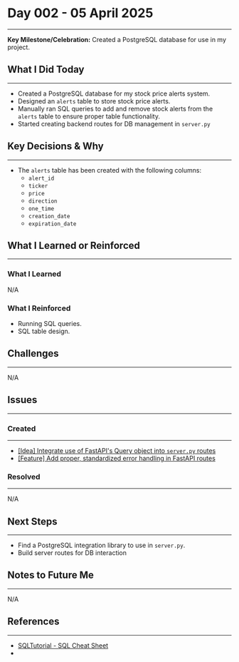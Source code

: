 # Day 002 - 05 April 2025
---
**Key Milestone/Celebration:** Created a PostgreSQL database for use in my project.

## What I Did Today
---
- Created a PostgreSQL database for my stock price alerts system.
- Designed an `alerts` table to store stock price alerts.
- Manually ran SQL queries to add and remove stock alerts from the `alerts` table to ensure proper table functionality.
- Started creating backend routes for DB management in `server.py`

## Key Decisions & Why
---
- The `alerts` table has been created with the following columns:
  - `alert_id`
  - `ticker`
  - `price`
  - `direction`
  - `one_time`
  - `creation_date`
  - `expiration_date`

## What I Learned or Reinforced
---
### What I Learned
N/A

### What I Reinforced
- Running SQL queries.
- SQL table design.

## Challenges
---
N/A

## Issues
---
### Created
---
- [[Idea] Integrate use of FastAPI's Query object into `server.py` routes](https://github.com/jakubstetz/portfolio-insights/issues/14)
- [[Feature] Add proper, standardized error handling in FastAPI routes](https://github.com/jakubstetz/portfolio-insights/issues/15)

### Resolved
---
  N/A

## Next Steps
---
- Find a PostgreSQL integration library to use in `server.py`.
- Build server routes for DB interaction

## Notes to Future Me
---
N/A

## References
---
- [SQLTutorial - SQL Cheat Sheet](https://www.sqltutorial.org/sql-cheat-sheet/)
- []()